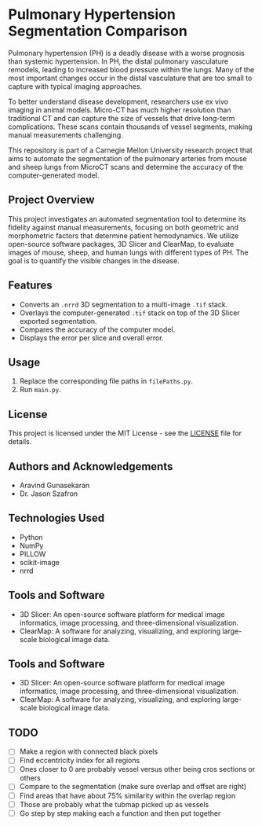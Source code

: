 # Pulmonary Hypertension Segmentation Comparison

Pulmonary hypertension (PH) is a deadly disease with a worse prognosis than systemic hypertension. In PH, the distal pulmonary vasculature remodels, leading to increased blood pressure within the lungs. Many of the most important changes occur in the distal vasculature that are too small to capture with typical imaging approaches.

To better understand disease development, researchers use ex vivo imaging in animal models. Micro-CT has much higher resolution than traditional CT and can capture the size of vessels that drive long-term complications. These scans contain thousands of vessel segments, making manual measurements challenging.

This repository is part of a Carnegie Mellon University research project that aims to automate the segmentation of the pulmonary arteries from mouse and sheep lungs from MicroCT scans and determine the accuracy of the computer-generated model.

## Project Overview
This project investigates an automated segmentation tool to determine its fidelity against manual measurements, focusing on both geometric and morphometric factors that determine patient hemodynamics. We utilize open-source software packages, 3D Slicer and ClearMap, to evaluate images of mouse, sheep, and human lungs with different types of PH. The goal is to quantify the visible changes in the disease.

## Features

- Converts an `.nrrd` 3D segmentation to a multi-image `.tif` stack.
- Overlays the computer-generated `.tif` stack on top of the 3D Slicer exported segmentation.
- Compares the accuracy of the computer model.
- Displays the error per slice and overall error.

## Usage

1. Replace the corresponding file paths in `filePaths.py`.
2. Run `main.py`.

## License

This project is licensed under the MIT License - see the [LICENSE](LICENSE) file for details.

## Authors and Acknowledgements

- Aravind Gunasekaran
- Dr. Jason Szafron

## Technologies Used

- Python
- NumPy
- PILLOW
- scikit-image
- nrrd

## Tools and Software
* 3D Slicer: An open-source software platform for medical image informatics, image processing, and three-dimensional visualization.
* ClearMap: A software for analyzing, visualizing, and exploring large-scale biological image data.

## Tools and Software
* 3D Slicer: An open-source software platform for medical image informatics, image processing, and three-dimensional visualization.
* ClearMap: A software for analyzing, visualizing, and exploring large-scale biological image data.

## TODO
- [ ] Make a region with connected black pixels
- [ ] Find eccentricity index for all regions
- [ ] Ones closer to 0 are probably vessel versus other being cros sections or others
- [ ] Compare to the segmentation (make sure overlap and offset are right)
- [ ] Find areas that have about 75% similarity within the overlap region
- [ ] Those are probably what the tubmap picked up as vessels
- [ ] Go step by step making each a function and then put together
